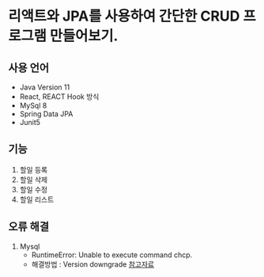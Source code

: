 # 리액트와 JPA를 사용하여 간단한 CRUD 프로그램 만들어보기.

## 사용 언어
+ Java Version 11
+ React, REACT Hook 방식
+ MySql 8
+ Spring Data JPA
+ Junit5

## 기능

1. 할일 등록
1. 할일 삭제
1. 할일 수정
1. 할일 리스트


## 오류 해결

1. Mysql 
    + RuntimeError: Unable to execute command chcp.
    + 해결방법 : Version downgrade [참고자료](https://uwgdqo.tistory.com/375)
   

